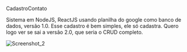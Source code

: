 CadastroContato

Sistema em NodeJS, ReactJS usando planilha do google como banco de dados, versão 1.0.
Esse cadastro é bem simples, ele só cadastra. Quero logo ver se sai a versão 2.0, que seria o CRUD completo.

![Screenshot_2](https://user-images.githubusercontent.com/11474677/98855978-a5e74680-243b-11eb-8dd5-11561a926c8d.png)
